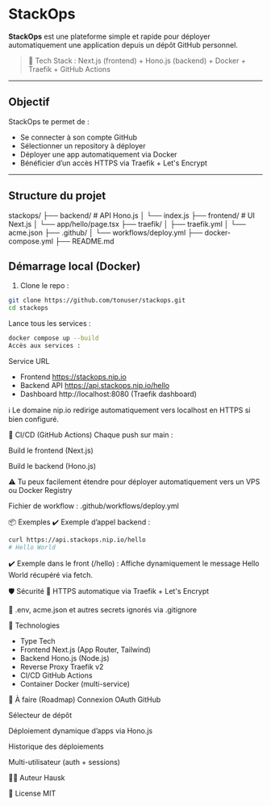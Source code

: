 # StackOps

**StackOps** est une plateforme simple et rapide pour déployer automatiquement une application depuis un dépôt GitHub personnel.

> 🔧 Tech Stack : Next.js (frontend) + Hono.js (backend) + Docker + Traefik + GitHub Actions

---

## Objectif

StackOps te permet de :

- Se connecter à son compte GitHub
- Sélectionner un repository à déployer
- Déployer une app automatiquement via Docker
- Bénéficier d’un accès HTTPS via Traefik + Let's Encrypt

---

## Structure du projet

stackops/
├── backend/ # API Hono.js
│ └── index.js
├── frontend/ # UI Next.js
│ └── app/hello/page.tsx
├── traefik/
│ ├── traefik.yml
│ └── acme.json
├── .github/
│ └── workflows/deploy.yml
├── docker-compose.yml
├── README.md

## Démarrage local (Docker)

1. Clone le repo :

```bash
git clone https://github.com/tonuser/stackops.git
cd stackops
```

Lance tous les services :

```bash
docker compose up --build
Accès aux services :
```

Service URL

- Frontend https://stackops.nip.io
- Backend API https://api.stackops.nip.io/hello
- Dashboard http://localhost:8080 (Traefik dashboard)

ℹ️ Le domaine nip.io redirige automatiquement vers localhost en HTTPS si bien configuré.

🔁 CI/CD (GitHub Actions)
Chaque push sur main :

Build le frontend (Next.js)

Build le backend (Hono.js)

⚠️ Tu peux facilement étendre pour déployer automatiquement vers un VPS ou Docker Registry

Fichier de workflow : .github/workflows/deploy.yml

📦 Exemples
✔️ Exemple d’appel backend :

```bash
curl https://api.stackops.nip.io/hello
# Hello World
```

✔️ Exemple dans le front (/hello) :
Affiche dynamiquement le message Hello World récupéré via fetch.

🛡️ Sécurité
🔐 HTTPS automatique via Traefik + Let's Encrypt

🔐 .env, acme.json et autres secrets ignorés via .gitignore

🧪 Technologies

- Type Tech
- Frontend Next.js (App Router, Tailwind)
- Backend Hono.js (Node.js)
- Reverse Proxy Traefik v2
- CI/CD GitHub Actions
- Container Docker (multi-service)

📌 À faire (Roadmap)
Connexion OAuth GitHub

Sélecteur de dépôt

Déploiement dynamique d’apps via Hono.js

Historique des déploiements

Multi-utilisateur (auth + sessions)

👨‍💻 Auteur
Hausk

📄 License
MIT
